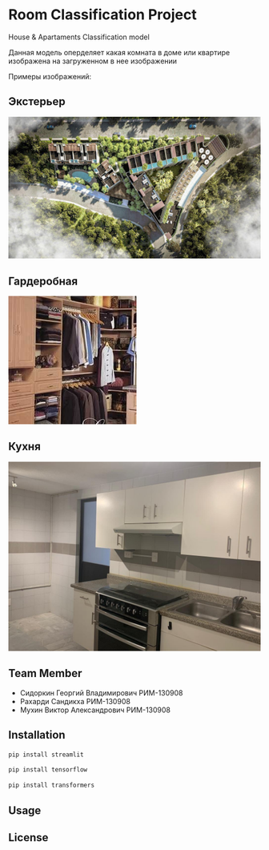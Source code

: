 # Room Classification Project

House & Apartaments Classification model

Данная модель оперделяет какая комната в доме или квартире изображена на загруженном в нее изображении

Примеры изображений:

## Экстерьер
![](/Exterior.jpeg)

## Гардеробная

![](/closets.jpg)

## Кухня

![](/kitchen.jpeg)

## Team Member
- Сидоркин Георгий Владимирович РИМ-130908
- Рахарди Сандикха РИМ-130908
- Мухин Виктор Александрович РИМ-130908

## Installation
```bash
pip install streamlit
```
```bash
pip install tensorflow
```
```bash
pip install transformers
```

## Usage

## License